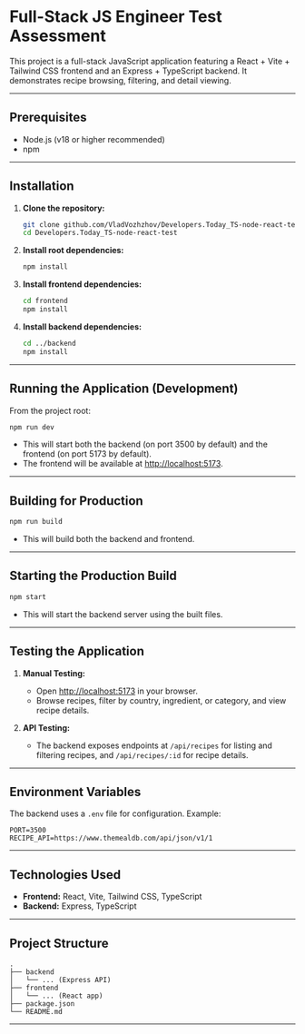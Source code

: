 # Full-Stack JS Engineer Test Assessment

This project is a full-stack JavaScript application featuring a React + Vite + Tailwind CSS frontend and an Express + TypeScript backend. It demonstrates recipe browsing, filtering, and detail viewing.

---

## Prerequisites

- Node.js (v18 or higher recommended)
- npm

---

## Installation

1. **Clone the repository:**

   ```bash
   git clone github.com/VladVozhzhov/Developers.Today_TS-node-react-test
   cd Developers.Today_TS-node-react-test
   ```

2. **Install root dependencies:**

   ```bash
   npm install
   ```

3. **Install frontend dependencies:**

   ```bash
   cd frontend
   npm install
   ```

4. **Install backend dependencies:**

   ```bash
   cd ../backend
   npm install
   ```

---

## Running the Application (Development)

From the project root:

```bash
npm run dev
```

- This will start both the backend (on port 3500 by default) and the frontend (on port 5173 by default).
- The frontend will be available at [http://localhost:5173](http://localhost:5173).

---

## Building for Production

```bash
npm run build
```

- This will build both the backend and frontend.

---

## Starting the Production Build

```bash
npm start
```

- This will start the backend server using the built files.

---

## Testing the Application

1. **Manual Testing:**
   - Open [http://localhost:5173](http://localhost:5173) in your browser.
   - Browse recipes, filter by country, ingredient, or category, and view recipe details.

2. **API Testing:**
   - The backend exposes endpoints at `/api/recipes` for listing and filtering recipes, and `/api/recipes/:id` for recipe details.

---

## Environment Variables

The backend uses a `.env` file for configuration. Example:

```
PORT=3500
RECIPE_API=https://www.themealdb.com/api/json/v1/1
```

---

## Technologies Used

- **Frontend:** React, Vite, Tailwind CSS, TypeScript
- **Backend:** Express, TypeScript

---

## Project Structure

```
.
├── backend
│   └── ... (Express API)
├── frontend
│   └── ... (React app)
├── package.json
└── README.md
```

---